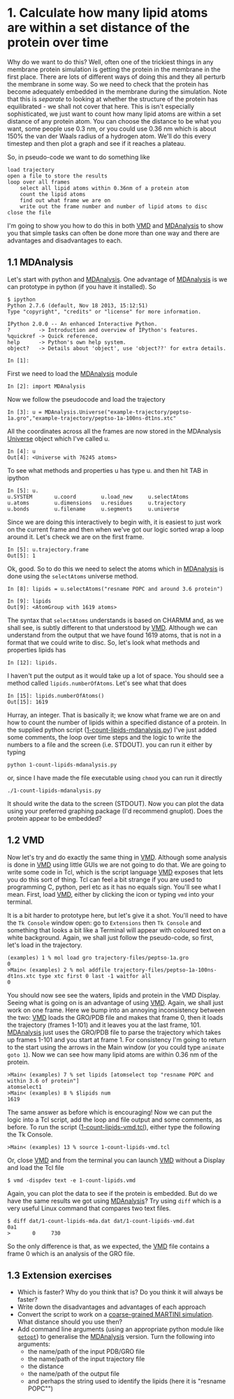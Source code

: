 # 1. Calculate how many lipid atoms are within a set distance of the protein over time

Why do we want to do this? Well, often one of the trickiest things in any membrane protein simulation is getting the protein in the membrane in the first place. There are lots of different ways of doing this and they all perturb the membrane in some way. So we need to check that the protein has become adequately embedded in the membrane during the simulation. Note that this is *separate* to looking at whether the structure of the protein has equilibrated - we shall not cover that here. This is isn't especially sophisticated, we just want to count how many lipid atoms are within a set distance of any protein atom. You can choose the distance to be what you want, some people use 0.3 nm, or you could use 0.36 nm which is about 150% the van der Waals radius of a hydrogen atom. We'll do this every timestep and then plot a graph and see if it reaches a plateau.

So, in pseudo-code we want to do something like 

    load trajectory
    open a file to store the results
    loop over all frames
        select all lipid atoms within 0.36nm of a protein atom
        count the lipid atoms
        find out what frame we are on
        write out the frame number and number of lipid atoms to disc
    close the file
    
I'm going to show you how to do this in both [VMD](http://www.ks.uiuc.edu/Research/vmd/) and [MDAnalysis](https://code.google.com/p/mdanalysis/) to show you that simple tasks can often be done more than one way and there are advantages and disadvantages to each. 

## 1.1 MDAnalysis

Let's start with python and [MDAnalysis](https://code.google.com/p/mdanalysis/). One advantage of [MDAnalysis](https://code.google.com/p/mdanalysis/) is we can prototype in python (if you have it installed). So

	$ ipython
	Python 2.7.6 (default, Nov 18 2013, 15:12:51) 
	Type "copyright", "credits" or "license" for more information.
	
	IPython 2.0.0 -- An enhanced Interactive Python.
	?         -> Introduction and overview of IPython's features.
	%quickref -> Quick reference.
	help      -> Python's own help system.
	object?   -> Details about 'object', use 'object??' for extra details.
	
	In [1]:

First we need to load the [MDAnalysis](https://code.google.com/p/mdanalysis/) module

	In [2]: import MDAnalysis
	
Now we follow the pseudocode and load the trajectory

	In [3]: u = MDAnalysis.Universe("example-trajectory/peptso-1a.gro","example-trajectory/peptso-1a-100ns-dt1ns.xtc"

All the coordinates across all the frames are now stored in the MDAnalysis [Universe](https://code.google.com/p/mdanalysis/wiki/Universe) object which I've called u. 

	In [4]: u
	Out[4]: <Universe with 76245 atoms>

To see what methods and properties u has type u. and then hit TAB in ipython 

	In [5]: u.
	u.SYSTEM       u.coord        u.load_new     u.selectAtoms  
	u.atoms        u.dimensions   u.residues     u.trajectory   
	u.bonds        u.filename     u.segments     u.universe	

Since we are doing this interactively to begin with, it is easiest to just work on the current frame and then when we've got our logic sorted wrap a loop around it. Let's check we are on the first frame.

	In [5]: u.trajectory.frame
	Out[5]: 1

Ok, good. So to do this we need to select the atoms which in [MDAnalysis](https://code.google.com/p/mdanalysis/) is done using the `selectAtoms` universe method.

	In [8]: lipids = u.selectAtoms("resname POPC and around 3.6 protein")

	In [9]: lipids
	Out[9]: <AtomGroup with 1619 atoms>

The syntax that `selectAtoms` understands is based on CHARMM and, as we shall see, is subtly different to that understood by [VMD](http://www.ks.uiuc.edu/Research/vmd/). Although we can understand from the output that we have found 1619 atoms, that is not in a format that we could write to disc. So, let's look what methods and properties lipids has

	In [12]: lipids.

I haven't put the output as it would take up a lot of space. You should see a method called `lipids.numberOfAtoms`. Let's see what that does

	In [15]: lipids.numberOfAtoms()
	Out[15]: 1619

Hurray, an integer. That is basically it; we know what frame we are on and how to count the number of lipids within a specified distance of a protein. In the supplied python script ([1-count-lipids-mdanalysis.py](https://github.com/philipwfowler/simple-membrane-protein-analysis/blob/master/examples/1-count-lipids-mda.py)) I've just added some comments, the loop over time steps and the logic to write the numbers to a file and the screen (i.e. STDOUT).  you can run it either by typing

	python 1-count-lipids-mdanalysis.py

or, since I have made the file executable using `chmod`  you can run it directly 

	./1-count-lipids-mdanalysis.py

It should write the data to the screen (STDOUT). Now you can plot the data using your preferred graphing package (I'd recommend gnuplot). Does the protein appear to be embedded?	

## 1.2 VMD

Now let's try and do exactly the same thing in [VMD](http://www.ks.uiuc.edu/Research/vmd/). Although some analysis is done in [VMD](http://www.ks.uiuc.edu/Research/vmd/) using little GUIs we are not going to do that. We are going to write some code in Tcl, which is the script language [VMD](http://www.ks.uiuc.edu/Research/vmd/) exposes that lets you do this sort of thing. Tcl can feel a bit strange if you are used to programming C, python, perl etc as it has no equals sign. You'll see what I mean. First, load [VMD](http://www.ks.uiuc.edu/Research/vmd/), either by clicking the icon or typing `vmd` into your terminal.

It is a bit harder to prototype here, but let's give it a shot. You'll need to have the `Tk Console` window open: go to `Extensions` then `Tk Console` and something that looks a bit like a Terminal will appear with coloured text on a white background. Again, we shall just follow the pseudo-code, so first, let's load in the trajectory.

	(examples) 1 % mol load gro trajectory-files/peptso-1a.gro	0	>Main< (examples) 2 % mol addfile trajectory-files/peptso-1a-100ns-dt1ns.xtc type xtc first 0 last -1 waitfor all	0

You should now see see the waters, lipids and protein in the VMD Display. Seeing what is going on is an advantage of using [VMD](http://www.ks.uiuc.edu/Research/vmd/). Again, we shall just work on one frame. Here we bump into an annoying inconsistency between the two: [VMD](http://www.ks.uiuc.edu/Research/vmd/) loads the GRO/PDB file and makes that frame 0, then it loads the trajectory (frames 1-101) and it leaves you at the last frame, 101. [MDAnalysis](https://code.google.com/p/mdanalysis/) just uses the GRO/PDB file to parse the trajectory which takes up frames 1-101 and you start at frame 1. For consistency I'm going to return to the start using the arrows in the Main window (or you could type `animate goto 1`). Now we can see how many lipid atoms are within 0.36 nm of the protein.

	>Main< (examples) 7 % set lipids [atomselect top "resname POPC and within 3.6 of protein"]	atomselect1	>Main< (examples) 8 % $lipids num	1619

The same answer as before which is encouraging! Now we can put the logic into a Tcl script, add the loop and file output and some comments, as before. To run the script ([1-count-lipids-vmd.tcl](https://github.com/philipwfowler/simple-membrane-protein-analysis/blob/master/examples/1-count-lipids-vmd.tcl)), either type the following the Tk Console.

	>Main< (examples) 13 % source 1-count-lipids-vmd.tcl

Or, close [VMD](http://www.ks.uiuc.edu/Research/vmd/) and from the terminal you can launch [VMD](http://www.ks.uiuc.edu/Research/vmd/) without a Display and load the Tcl file

	$ vmd -dispdev text -e 1-count-lipids.vmd

Again, you can plot the data to see if the protein is embedded. But do we have the same results we got using [MDAnalysis](https://code.google.com/p/mdanalysis/)? Try using `diff` which is a very useful Linux command that compares two text files.

	$ diff dat/1-count-lipids-mda.dat dat/1-count-lipids-vmd.dat 
	0a1
	>       0     730

So the only difference is that, as we expected, the [VMD](http://www.ks.uiuc.edu/Research/vmd/) file contains a frame 0 which is an analysis of the GRO file.

## 1.3 Extension exercises

- Which is faster? Why do you think that is? Do you think it will always be faster?
- Write down the disadvantages and advantages of each approach
- Convert the script to work on a [coarse-grained MARTINI simulation](http://md.chem.rug.nl/cgmartini/). What distance should you use then?
- Add command line arguments (using an appropriate python module like [`getopt`](https://docs.python.org/2/library/getopt.html)) to generalise the [MDAnalysis](https://code.google.com/p/mdanalysis/) version. Turn the following into arguments:
	- the name/path of the input PDB/GRO file
	- the name/path of the input trajectory file
	- the distance 
	- the name/path of the output file
	- and perhaps the string used to identify the lipids (here it is "resname POPC"")